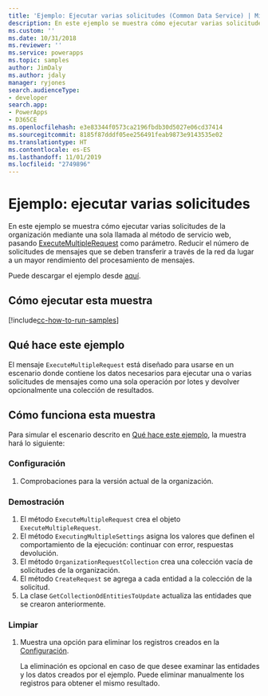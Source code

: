 ```yaml
---
title: 'Ejemplo: Ejecutar varias solicitudes (Common Data Service) | Microsoft Docs'
description: En este ejemplo se muestra cómo ejecutar varias solicitudes de mensaje de la organización mediante una sola llamada al método de servicio web.
ms.custom: ''
ms.date: 10/31/2018
ms.reviewer: ''
ms.service: powerapps
ms.topic: samples
author: JimDaly
ms.author: jdaly
manager: ryjones
search.audienceType:
- developer
search.app:
- PowerApps
- D365CE
ms.openlocfilehash: e3e83344f0573ca2196fbdb30d5027e06cd37414
ms.sourcegitcommit: 8185f87dddf05ee256491feab9873e9143535e02
ms.translationtype: HT
ms.contentlocale: es-ES
ms.lasthandoff: 11/01/2019
ms.locfileid: "2749896"
---
```

# <a name="sample-execute-multiple-requests"></a>Ejemplo: ejecutar varias solicitudes

En este ejemplo se muestra cómo ejecutar varias solicitudes de la organización mediante una sola llamada al método de servicio web, pasando [ExecuteMultipleRequest](https://docs.microsoft.com/dotnet/api/microsoft.xrm.sdk.messages.executemultiplerequest?view=dynamics-general-ce-9) como parámetro. Reducir el número de solicitudes de mensajes que se deben transferir a través de la red da lugar a un mayor rendimiento del procesamiento de mensajes.

Puede descargar el ejemplo desde [aquí](https://github.com/Microsoft/PowerApps-Samples/tree/master/cds/orgsvc/C%23/ExecutemultipleRequests).

## <a name="how-to-run-this-sample"></a>Cómo ejecutar esta muestra

[!include[cc-how-to-run-samples](../../includes/cc-how-to-run-samples.md)]

## <a name="what-this-sample-does"></a>Qué hace este ejemplo

El mensaje `ExecuteMultipleRequest` está diseñado para usarse en un escenario donde contiene los datos necesarios para ejecutar una o varias solicitudes de mensajes como una sola operación por lotes y devolver opcionalmente una colección de resultados.

## <a name="how-this-sample-works"></a>Cómo funciona esta muestra

Para simular el escenario descrito en [Qué hace este ejemplo](#what-this-sample-does), la muestra hará lo siguiente:

### <a name="setup"></a>Configuración

1. Comprobaciones para la versión actual de la organización.

### <a name="demonstrate"></a>Demostración

1. El método `ExecuteMultipleRequest` crea el objeto `ExecuteMultipleRequest`.
1. El método `ExecutingMultipleSettings` asigna los valores que definen el comportamiento de la ejecución: continuar con error, respuestas devolución.
1. El método `OrganizationRequestCollection` crea una colección vacía de solicitudes de la organización.
1. El método `CreateRequest` se agrega a cada entidad a la colección de la solicitud.
1. La clase `GetCollectionOdEntitiesToUpdate` actualiza las entidades que se crearon anteriormente.


### <a name="clean-up"></a>Limpiar

1. Muestra una opción para eliminar los registros creados en la [Configuración](#setup).

    La eliminación es opcional en caso de que desee examinar las entidades y los datos creados por el ejemplo. Puede eliminar manualmente los registros para obtener el mismo resultado.
